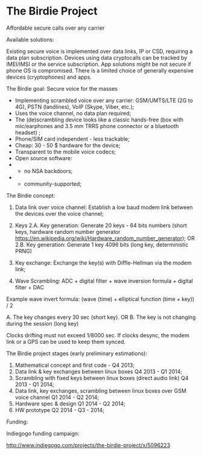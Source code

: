 The Birdie Project
======
Affordable secure calls over any carrier

Available solutions:

Existing secure voice is implemented over data links, IP or CSD, requiring a data plan subscription.
Devices using data cryptocalls can be tracked by IMEI/IMSI or the service subscription.
App solutions might be not secure if phone OS is compromised.
There is a limited choice of generally expensive devices (cryptophones) and apps.

The Birdie goal: Secure voice for the masses

- Implementing scrambled voice over any carrier: GSM/UMTS/LTE (2G to 4G), PSTN (landlines), VoIP (Skype, Viber, etc.);
- Uses the voice channel, no data plan required;
- The (de)scrambling device looks like a classic hands-free (box with mic/earphones and 3.5 mm TRRS phone connector or a bluetooth headset) ;
- Phone/SIM card independent - less trackable; 
- Cheap: 30 - 50 $ hardware for the device;
- Тransparеnt to the mobile voice codecs;
- Open source software:
- 	- no NSA backdoors;
- 	- community-supported;

The Birdie concept:

1. Data link over voice channel: Establish a low baud modem link between the devices over the voice channel;

2. Keys
2.A. Key generation: Generate 20 keys - 64 bits numbers (short keys, hardware random number generator https://en.wikipedia.org/wiki/Hardware_random_number_generator);
OR
2.B. Key generation: Generate 1 key 4096 bits (long key, deterministic PRNG)

3. Key exchange: Exchange the key(s) with Diffle-Hellman via the modem link;

4. Wave Scrambling: ADC + digital filter + wave inversion formula + digital filter + DAC

Example wave invert formula: (wave (time) + elliptical function (time + key)) / 2

A. The key changes every 30 sec (short key).
OR
B. The key is not changing during the session (long key)

Clocks drifting must not exceed 1/8000 sec. If clocks desync, the modem link or a GPS can be used to keep them synced.

The Birdie project stages (early preliminary estimations):

1. Mathematical concept and first code - Q4 2013;
2. Data link & key exchanges between linux boxes Q4 2013 - Q1 2014;
3. Scrambling with fixed keys between linux boxes (direct audio link) Q4 2013 - Q1 2014;
4. Data link, key exchanges, scrambling between linux boxes over GSM voice channel Q1 2014 - Q2 2014;
4. Hardware spec & design Q1 2014 - Q2 2014;
5. HW prototype Q2 2014 - Q3 - 2014;


Funding:

Indiegogo funding campaign:

http://www.indiegogo.com/projects/the-birdie-project/x/5096223

